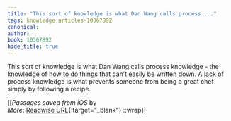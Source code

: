 ```yaml
---
title: "This sort of knowledge is what Dan Wang calls process ..."
tags: knowledge articles-10367892
canonical: 
author: 
book: 10367892
hide_title: true
---
```


This sort of knowledge is what Dan Wang calls process knowledge - the knowledge of how to do things that can’t easily be written down. A lack of process knowledge is what prevents someone from being a great chef simply by following a recipe.


[[<cite>_Passages saved from iOS_</cite> by  <br>
_More_: [Readwise URL](https://readwise.io/open/211855184){:target="_blank"}
::wrap]]